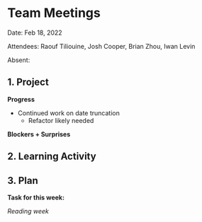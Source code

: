 # Team Meetings

Date: Feb 18, 2022

Attendees: Raouf Tiliouine, Josh Cooper, Brian Zhou, Iwan Levin

Absent:

## 1. Project

**Progress**

- Continued work on date truncation
  - Refactor likely needed

**Blockers + Surprises**

## 2. Learning Activity

## 3. Plan

**Task for this week:**

*Reading week*